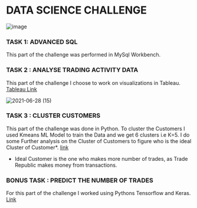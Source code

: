 # DATA SCIENCE CHALLENGE

![image](https://user-images.githubusercontent.com/81169091/123562613-1c10a180-d7b0-11eb-898a-7bdb6f9a4ed9.png)


### TASK 1: ADVANCED SQL

This part of the challenge was performed in MySql Workbench. 

### TASK 2 : ANALYSE TRADING ACTIVITY DATA

This part of the challenge I choose to work on visualizations in Tableau. [Tableau Link](https://public.tableau.com/app/profile/prebitha.staphney.abraham/viz/TR-Task/Dashboard1)

![2021-06-28 (15)](https://user-images.githubusercontent.com/81169091/123562504-647b8f80-d7af-11eb-8fa5-a2e8fbd535d3.png)


### TASK 3 : CLUSTER CUSTOMERS

This part of the challenge was done in Python. To cluster the Customers I used Kmeans ML Model to train the Data and we get 6 clusters i.e K=5.
I do some Further analysis on the Cluster of Customers to figure who is the ideal Cluster of Customer*. [link](https://github.com/prebitha/Predicting-Trades/tree/main/Cluster%20Customer)

  - Ideal Customer is the one who makes more number of trades, as Trade Republic makes money from transactions. 

### BONUS TASK : PREDICT THE NUMBER OF TRADES

For this part of the challenge I worked using Pythons Tensorflow and Keras.  [Link](https://github.com/prebitha/Predicting-Trades/tree/main/Predict%20Trades)
